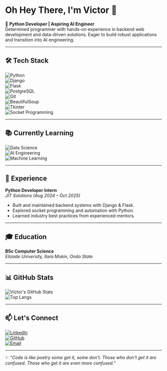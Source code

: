 # Oh Hey There, I'm Victor 👋  

🚀 **Python Developer | Aspiring AI Engineer**  
Determined programmer with hands-on experience in backend web development and data-driven solutions. Eager to build robust applications and transition into AI engineering.  

---

## 🛠️ Tech Stack  
![Python](https://img.shields.io/badge/Python-3776AB?style=for-the-badge&logo=python&logoColor=white)  
![Django](https://img.shields.io/badge/Django-092E20?style=for-the-badge&logo=django&logoColor=white)  
![Flask](https://img.shields.io/badge/Flask-000000?style=for-the-badge&logo=flask&logoColor=white)  
![PostgreSQL](https://img.shields.io/badge/PostgreSQL-336791?style=for-the-badge&logo=postgresql&logoColor=white)  
![Git](https://img.shields.io/badge/Git-F05032?style=for-the-badge&logo=git&logoColor=white)  
![BeautifulSoup](https://img.shields.io/badge/BeautifulSoup-4B8BBE?style=for-the-badge&logo=python&logoColor=white)  
![Tkinter](https://img.shields.io/badge/Tkinter-FFD43B?style=for-the-badge&logo=python&logoColor=black)  
![Socket Programming](https://img.shields.io/badge/Socket%20Programming-FF6F00?style=for-the-badge&logo=python&logoColor=white)  

---

## 📚 Currently Learning  
![Data Science](https://img.shields.io/badge/Data%20Science-FF6F00?style=for-the-badge&logo=python&logoColor=white)  
![AI Engineering](https://img.shields.io/badge/AI%20Engineering-5D3FD3?style=for-the-badge&logo=tensorflow&logoColor=white)  
![Machine Learning](https://img.shields.io/badge/Machine%20Learning-0A66C2?style=for-the-badge&logo=scikitlearn&logoColor=white)  

---

## 💼 Experience  
**Python Developer Intern**  
*JIT Solutions (Aug 2024 – Oct 2025)*  
- Built and maintained backend systems with Django & Flask.  
- Explored socket programming and automation with Python.  
- Learned industry best practices from experienced mentors.  

---

## 🎓 Education  
**BSc Computer Science**  
*Elizade University, Ilara Mokin, Ondo State*  

---

## 📊 GitHub Stats  
![Victor's GitHub Stats](https://github-readme-stats.vercel.app/api?username=Akinfiresoye-Victor&show_icons=true&theme=radical)  
![Top Langs](https://github-readme-stats.vercel.app/api/top-langs/?username=Akinfiresoye-Victor&layout=compact&theme=radical)  

---

## 📫 Let's Connect  
[![LinkedIn](https://img.shields.io/badge/LinkedIn-0A66C2?style=for-the-badge&logo=linkedin&logoColor=white)](https://www.linkedin.com/in/victor-akinfiresoye-bb2210337)  
[![GitHub](https://img.shields.io/badge/GitHub-181717?style=for-the-badge&logo=github&logoColor=white)](https://github.com/Akinfiresoye-Victor)  
[![Email](https://img.shields.io/badge/Email-D14836?style=for-the-badge&logo=gmail&logoColor=white)](mailto:victorakinfiresoye30@gmail.com)  

---

✨ *“Code is like poetry some get it, some don't. Those who don't get it are confused. Those who get it are even more confused.”*  
